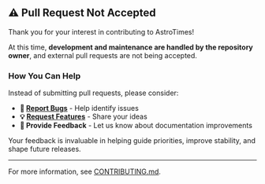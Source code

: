 ## ⚠️ Pull Request Not Accepted

Thank you for your interest in contributing to AstroTimes!

At this time, **development and maintenance are handled by the repository owner**, and external pull requests are not being accepted.

### How You Can Help

Instead of submitting pull requests, please consider:

- **🐛 [Report Bugs](https://github.com/FunKite/astrotimes/issues/new?template=bug_report.yml)** - Help identify issues
- **💡 [Request Features](https://github.com/FunKite/astrotimes/issues/new?template=feature_request.yml)** - Share your ideas
- **📖 Provide Feedback** - Let us know about documentation improvements

Your feedback is invaluable in helping guide priorities, improve stability, and shape future releases.

---

For more information, see [CONTRIBUTING.md](../CONTRIBUTING.md).
